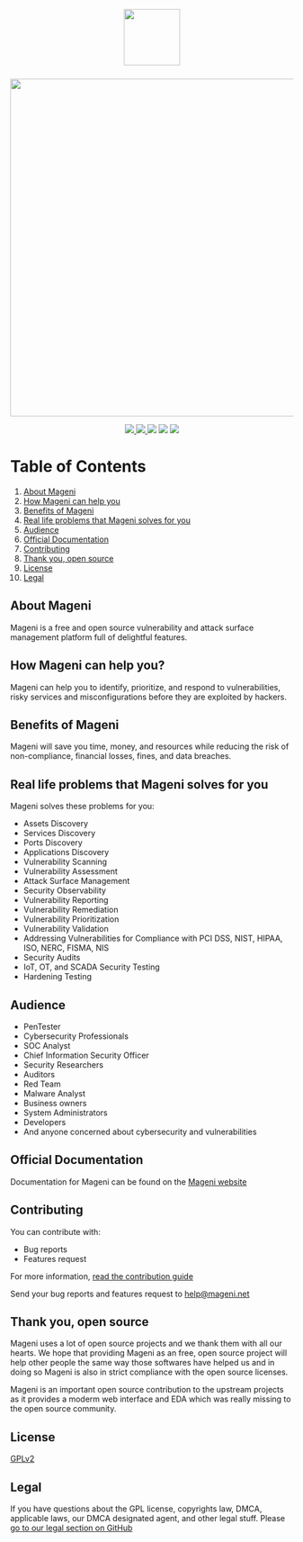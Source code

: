 <p align="center">
    <img src="https://www.mageni.net/assets/img/githublogo.jpeg" width="100">
</p>
<p align="center">
    <img src="https://www.mageni.net/assets/img/macbook.jpeg" width="600" style="padding-top:10px;">
</p>

<p align="center">
<a href="https://bestpractices.coreinfrastructure.org/projects/6196">
    <img src="https://bestpractices.coreinfrastructure.org/projects/6196/badge">
</a>
<a href="https://www.codacy.com/gh/mageni/mageni/dashboard?utm_source=github.com&amp;utm_medium=referral&amp;utm_content=mageni/mageni&amp;utm_campaign=Badge_Grade">
    <img src="https://app.codacy.com/project/badge/Grade/558c9a5a09074cc293aef32ed6cee6b2"/>
</a>
<a href="https://codeclimate.com/github/mageni/mageni/maintainability"><img src="https://api.codeclimate.com/v1/badges/6f48e5542ead5e70f9fe/maintainability" /></a>
<a href="https://github.com/mageni/mageni/actions/workflows/codeql-analysis.yml"><img src="https://github.com/mageni/mageni/actions/workflows/codeql-analysis.yml/badge.svg" /></a>
<a href="https://www.gnu.org/licenses/old-licenses/gpl-2.0.en.html"><img src="https://img.shields.io/badge/License-GPL_v2-blue.svg" /></a>
</p>

# Table of Contents
1. [About Mageni](#about-mageni)
2. [How Mageni can help you](#how-mageni-can-help-you)
3. [Benefits of Mageni](#benefits-of-mageni)
4. [Real life problems that Mageni solves for you](#real-life-problems-that-mageni-solves-for-you)
5. [Audience](#audience)
6. [Official Documentation](#official-documentation)
7. [Contributing](#contributing)
8. [Thank you, open source](#thank-you-open-source)
9. [License](#license)
10. [Legal](#legal)

## About Mageni
Mageni is a free and open source vulnerability and attack surface management platform full of delightful features.

## How Mageni can help you?
Mageni can help you to identify, prioritize, and respond to vulnerabilities, risky services and misconfigurations before they are exploited by hackers. 

## Benefits of Mageni
Mageni will save you time, money, and resources while reducing the risk of non-compliance, financial losses, fines, and data breaches.

## Real life problems that Mageni solves for you
Mageni solves these problems for you:

- Assets Discovery
- Services Discovery
- Ports Discovery
- Applications Discovery
- Vulnerability Scanning
- Vulnerability Assessment
- Attack Surface Management
- Security Observability
- Vulnerability Reporting
- Vulnerability Remediation
- Vulnerability Prioritization
- Vulnerability Validation
- Addressing Vulnerabilities for Compliance with PCI DSS, NIST, HIPAA, ISO, NERC, FISMA, NIS
- Security Audits
- IoT, OT, and SCADA Security Testing
- Hardening Testing

## Audience
- PenTester
- Cybersecurity Professionals 
- SOC Analyst
- Chief Information Security Officer
- Security Researchers
- Auditors
- Red Team
- Malware Analyst
- Business owners
- System Administrators
- Developers
- And anyone concerned about cybersecurity and vulnerabilities

## Official Documentation
Documentation for Mageni can be found on the <a href="https://www.mageni.net/docs">Mageni website</a>

## Contributing
You can contribute with:

- Bug reports
- Features request

For more information, <a href="https://github.com/mageni/mageni/blob/master/CONTRIBUTING.md">read the contribution guide</a>

Send your bug reports and features request to help@mageni.net

## Thank you, open source
Mageni uses a lot of open source projects and we thank them with all our hearts. We hope that providing Mageni as an free, open source project will help other people the same way those softwares have helped us and in doing so Mageni is also in strict compliance with the open source licenses. 

Mageni is an important open source contribution to the upstream projects as it provides a moderm web interface and EDA which was really missing to the open source community.

## License
<a href="https://github.com/mageni/mageni/blob/master/LICENSE.txt" target="_blank">GPLv2</a>

## Legal
If you have questions about the GPL license, copyrights law, DMCA, applicable laws, our DMCA designated agent, and other legal stuff. Please <a href="https://github.com/mageni#legal-copyrights-dmca-and-fair-use">go to our legal section on GitHub</a>